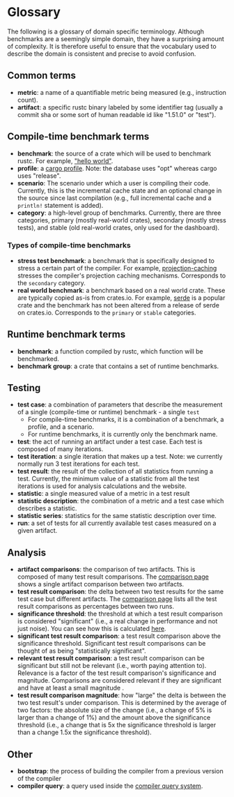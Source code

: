 # Glossary

The following is a glossary of domain specific terminology. Although benchmarks are a seemingly simple domain, they have a surprising amount of complexity. It is therefore useful to ensure that the vocabulary used to describe the domain is consistent and precise to avoid confusion. 

## Common terms

* **metric**: a name of a quantifiable metric being measured (e.g., instruction count).
* **artifact**: a specific rustc binary labeled by some identifier tag (usually a commit sha or some sort of human readable id like "1.51.0" or "test").

## Compile-time benchmark terms

* **benchmark**: the source of a crate which will be used to benchmark rustc. For example, ["hello world"](https://github.com/rust-lang/rustc-perf/tree/master/collector/compile-benchmarks/helloworld).
* **profile**: a [cargo profile](https://doc.rust-lang.org/cargo/reference/profiles.html). Note: the database uses "opt" whereas cargo uses "release". 
* **scenario**: The scenario under which a user is compiling their code. Currently, this is the incremental cache state and an optional change in the source since last compilation (e.g., full incremental cache and a `println!` statement is added).  
* **category**: a high-level group of benchmarks. Currently, there are three categories, primary (mostly real-world crates), secondary (mostly stress tests), and stable (old real-world crates, only used for the dashboard).

### Types of compile-time benchmarks

* **stress test benchmark**: a benchmark that is specifically designed to stress a certain part of the compiler. For example, [projection-caching](https://github.com/rust-lang/rustc-perf/tree/master/collector/compile-benchmarks/projection-caching) stresses the compiler's projection caching mechanisms. Corresponds to the `secondary` category.
* **real world benchmark**: a benchmark based on a real world crate. These are typically copied as-is from crates.io. For example, [serde](https://github.com/rust-lang/rustc-perf/tree/master/collector/compile-benchmarks/serde-1.0.136) is a popular crate and the benchmark has not been altered from a release of serde on crates.io. Corresponds to the `primary` or `stable` categories.

## Runtime benchmark terms

* **benchmark**: a function compiled by rustc, which function will be benchmarked.
* **benchmark group**: a crate that contains a set of runtime benchmarks.

## Testing

* **test case**: a combination of parameters that describe the measurement of a single (compile-time or runtime) benchmark - a single `test`
    - For compile-time benchmarks, it is a combination of a benchmark, a profile, and a scenario.
    - For runtime benchmarks, it is currently only the benchmark name.
* **test**: the act of running an artifact under a test case. Each test is composed of many iterations.
* **test iteration**: a single iteration that makes up a test. Note: we currently normally run 3 test iterations for each test. 
* **test result**: the result of the collection of all statistics from running a test. Currently, the minimum value of a statistic from all the test iterations is used for analysis calculations and the website.
* **statistic**: a single measured value of a metric in a test result
* **statistic description**: the combination of a metric and a test case which describes a statistic.
* **statistic series**: statistics for the same statistic description over time.
* **run**: a set of tests for all currently available test cases measured on a given artifact. 

## Analysis

* **artifact comparisons**: the comparison of two artifacts. This is composed of many test result comparisons. The [comparison page](https://perf.rust-lang.org/compare.html) shows a single artifact comparison between two artifacts.
* **test result comparison**: the delta between two test results for the same test case but different artifacts. The [comparison page](https://perf.rust-lang.org/compare.html) lists all the test result comparisons as percentages between two runs.  
* **significance threshold**: the threshold at which a test result comparison is considered "significant" (i.e., a real change in performance and not just noise). You can see how this is calculated [here](https://github.com/rust-lang/rustc-perf/blob/master/docs/comparison-analysis.md#what-makes-a-test-result-significant).
* **significant test result comparison**: a test result comparison above the significance threshold. Significant test result comparisons can be thought of as being "statistically significant".
* **relevant test result comparison**: a test result comparison can be significant but still not be relevant (i.e., worth paying attention to). Relevance is a factor of the test result comparison's significance and magnitude. Comparisons are considered relevant if they are significant and have at least a small magnitude .
* **test result comparison magnitude**: how "large" the delta is between the two test result's under comparison. This is determined by the average of two factors: the absolute size of the change (i.e., a change of 5% is larger than a change of 1%) and the amount above the significance threshold (i.e., a change that is 5x the significance threshold is larger than a change 1.5x the significance threshold).

## Other 

* **bootstrap**: the process of building the compiler from a previous version of the compiler
* **compiler query**: a query used inside the [compiler query system](https://rustc-dev-guide.rust-lang.org/overview.html#queries).
